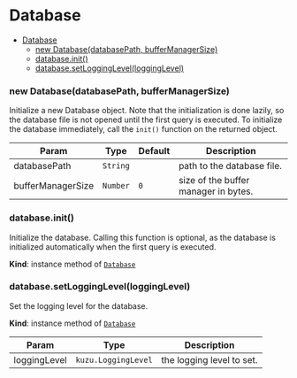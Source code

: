 # Database

<a name="Database"></a>

- [Database](#database)
  - [new Database(databasePath, bufferManagerSize)](#new-databasedatabasepath-buffermanagersize)
  - [database.init()](#databaseinit)
  - [database.setLoggingLevel(loggingLevel)](#databasesetlogginglevellogginglevel)

<a name="new_Database_new"></a>

### new Database(databasePath, bufferManagerSize)
Initialize a new Database object. Note that the initialization is done
lazily, so the database file is not opened until the first query is
executed. To initialize the database immediately, call the `init()`
function on the returned object.


| Param | Type | Default | Description |
| --- | --- | --- | --- |
| databasePath | <code>String</code> |  | path to the database file. |
| bufferManagerSize | <code>Number</code> | <code>0</code> | size of the buffer manager in bytes. |

<a name="Database+init"></a>

### database.init()
Initialize the database. Calling this function is optional, as the
database is initialized automatically when the first query is executed.

**Kind**: instance method of [<code>Database</code>](#Database)  
<a name="Database+setLoggingLevel"></a>

### database.setLoggingLevel(loggingLevel)
Set the logging level for the database.

**Kind**: instance method of [<code>Database</code>](#Database)  

| Param | Type | Description |
| --- | --- | --- |
| loggingLevel | <code>kuzu.LoggingLevel</code> | the logging level to set. |

